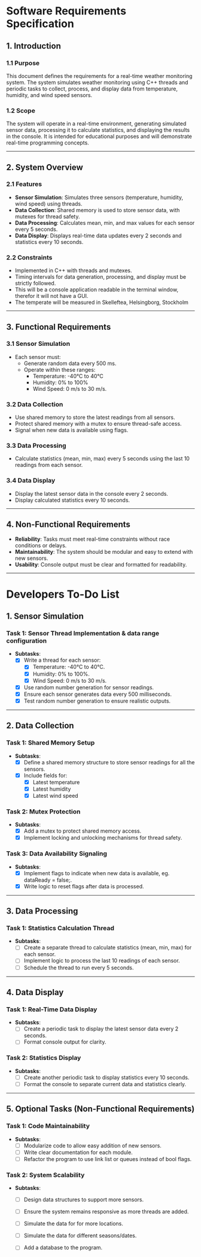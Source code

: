 # Software Requirements Specification

## **1. Introduction**

### **1.1 Purpose**
This document defines the requirements for a real-time weather monitoring system. The system simulates weather monitoring using C++ threads and periodic tasks to collect, process, and display data from temperature, humidity, and wind speed sensors.

### **1.2 Scope**
The system will operate in a real-time environment, generating simulated sensor data, processing it to calculate statistics, and displaying the results in the console. It is intended for educational purposes and will demonstrate real-time programming concepts.

---

## **2. System Overview**

### **2.1 Features**
- **Sensor Simulation**: Simulates three sensors (temperature, humidity, wind speed) using threads.
- **Data Collection**: Shared memory is used to store sensor data, with mutexes for thread safety.
- **Data Processing**: Calculates mean, min, and max values for each sensor every 5 seconds.
- **Data Display**: Displays real-time data updates every 2 seconds and statistics every 10 seconds.

### **2.2 Constraints**
- Implemented in C++ with threads and mutexes.
- Timing intervals for data generation, processing, and display must be strictly followed.
- This will be a console application readable in the terminal window, therefor it will not have a GUI.
- The temperate will be measured in Skelleftea, Helsingborg, Stockholm

---

## **3. Functional Requirements**

### **3.1 Sensor Simulation**
- Each sensor must:
  - Generate random data every 500 ms.
  - Operate within these ranges:
    - Temperature: -40°C to 40°C
    - Humidity: 0% to 100%
    - Wind Speed: 0 m/s to 30 m/s.

### **3.2 Data Collection**
- Use shared memory to store the latest readings from all sensors.
- Protect shared memory with a mutex to ensure thread-safe access.
- Signal when new data is available using flags.

### **3.3 Data Processing**
- Calculate statistics (mean, min, max) every 5 seconds using the last 10 readings from each sensor.

### **3.4 Data Display**
- Display the latest sensor data in the console every 2 seconds.
- Display calculated statistics every 10 seconds.

---

## **4. Non-Functional Requirements**
- **Reliability**: Tasks must meet real-time constraints without race conditions or delays.
- **Maintainability**: The system should be modular and easy to extend with new sensors.
- **Usability**: Console output must be clear and formatted for readability.

---

# Developers To-Do List

## **1. Sensor Simulation**
### Task 1: Sensor Thread Implementation & data range configuration
- **Subtasks**:
  - [x] Write a thread for each sensor:
    - [x] Temperature: -40°C to 40°C.
    - [x] Humidity: 0% to 100%.
    - [x] Wind Speed: 0 m/s to 30 m/s.
  - [x] Use random number generation for sensor readings.
  - [x] Ensure each sensor generates data every 500 milliseconds.
  - [x] Test random number generation to ensure realistic outputs.

---

## **2. Data Collection**
### Task 1: Shared Memory Setup
- **Subtasks**:
  - [x] Define a shared memory structure to store sensor readings for all the sensors.
  - [x] Include fields for:
    - [x] Latest temperature
    - [x] Latest humidity
    - [x] Latest wind speed

### Task 2: Mutex Protection
- **Subtasks**:
  - [x] Add a mutex to protect shared memory access.
  - [x] Implement locking and unlocking mechanisms for thread safety.

### Task 3: Data Availability Signaling
- **Subtasks**:
  - [x] Implement flags to indicate when new data is available, eg. dataReady = false;.
  - [x] Write logic to reset flags after data is processed.

---

## **3. Data Processing**
### Task 1: Statistics Calculation Thread
- **Subtasks**:
  - [ ] Create a separate thread to calculate statistics (mean, min, max) for each sensor.
  - [ ] Implement logic to process the last 10 readings of each sensor.
  - [ ] Schedule the thread to run every 5 seconds.

---

## **4. Data Display**
### Task 1: Real-Time Data Display
- **Subtasks**:
  - [ ] Create a periodic task to display the latest sensor data every 2 seconds.
  - [ ] Format console output for clarity.

### Task 2: Statistics Display
- **Subtasks**:
  - [ ] Create another periodic task to display statistics every 10 seconds.
  - [ ] Format the console to separate current data and statistics clearly.

---

## **5. Optional Tasks (Non-Functional Requirements)**
### Task 1: Code Maintainability
- **Subtasks**:
  - [ ] Modularize code to allow easy addition of new sensors.
  - [ ] Write clear documentation for each module.
  - [ ] Refactor the program to use link list or queues instead of bool flags.

### Task 2: System Scalability
- **Subtasks**:
  - [ ] Design data structures to support more sensors.
  - [ ] Ensure the system remains responsive as more threads are added.
  - [ ] Simulate the data for for more locations.
  - [ ] Simulate the data for different seasons/dates.
  - [ ] Add a database to the program.

